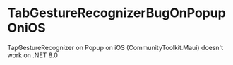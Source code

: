 # TabGestureRecognizerBugOnPopupOniOS
 TapGestureRecognizer on Popup on iOS (CommunityToolkit.Maui) doesn't work on .NET 8.0
